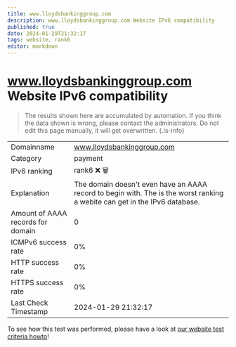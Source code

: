 ```yaml
---
title: www.lloydsbankinggroup.com
description: www.lloydsbankinggroup.com Website IPv6 compatibility
published: true
date: 2024-01-29T21:32:17
tags: website, rank6
editor: markdown
---
```


# www.lloydsbankinggroup.com Website IPv6 compatibility

> The results shown here are accumulated by automation. If you think the data shown is wrong, please contact the administrators. 
> Do not edit this page manually, it will get overwritten.
{.is-info}


|   |   |
| - | - |
| Domainname | www.lloydsbankinggroup.com
| Category | payment |
| IPv6 ranking | rank6 :x: :wastebasket: |
| Explanation | The domain doesn't even have an AAAA record to begin with. The is the worst ranking a webite can get in the IPv6 database. |
| Amount of AAAA records for domain | 0 |
| ICMPv6 success rate | 0%|
| HTTP success rate | 0% |
| HTTPS success rate | 0% |
| Last Check Timestamp | 2024-01-29 21:32:17 |

To see how this test was performed, please have a look at [our website test criteria howto](/howto/testcriteria/website)!

